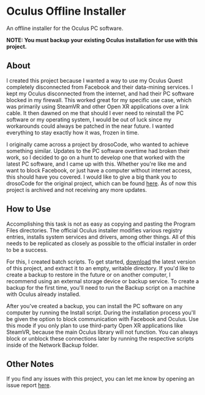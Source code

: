# Oculus Offline Installer
An offline installer for the Oculus PC software.

**NOTE: You must backup your existing Oculus installation for use with this project.**

## About
I created this project because I wanted a way to use my Oculus Quest completely disconnected from Facebook and their data-mining services. I kept my Oculus disconnected from the internet, and had their PC software blocked in my firewall. This worked great for my specific use case, which was primarily using SteamVR and other Open XR applications over a link cable. It then dawned on me that should I ever need to reinstall the PC software or my operating system, I would be out of luck since my workarounds could always be patched in the near future. I wanted everything to stay exactly how it was, frozen in time.

I originally came across a project by drosoCode, who wanted to achieve something similar. Updates to the PC software overtime had broken their work, so I decided to go on a hunt to develop one that worked with the latest PC software, and I came up with this. Whether you're like me and want to block Facebook, or just have a computer without internet access, this should have you covered. I would like to give a big thank you to drosoCode for the original project, which can be found [here](https://github.com/drosoCode/Offculus). As of now this project is archived and not receiving any more updates.

## How to Use
Accomplishing this task is not as easy as copying and pasting the Program Files directories. The official Oculus installer modifies various registry entries, installs system services and drivers, among other things. All of this needs to be replicated as closely as possible to the official installer in order to be a success.

For this, I created batch scripts. To get started, [download](https://github.com/Tech-How/Oculus-Offline-Installer/releases) the latest version of this project, and extract it to an empty, writable directory. If you'd like to create a backup to restore in the future or on another computer, I recommend using an external storage device or backup service. To create a backup for the first time, you'll need to run the Backup script on a machine with Oculus already installed.

After you've created a backup, you can install the PC software on any computer by running the Install script. During the installation process you'll be given the option to block communication with Facebook and Oculus. Use this mode if you only plan to use third-party Open XR applications like SteamVR, because the main Oculus library will not function. You can always block or unblock these connections later by running the respective scripts inside of the Network Backup folder.

## Other Notes
If you find any issues with this project, you can let me know by opening an issue report [here](https://github.com/Tech-How/Oculus-Offline-Installer/issues).
